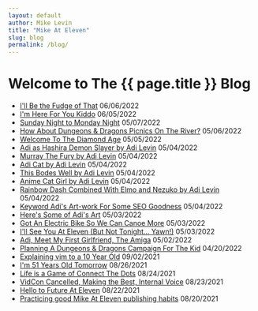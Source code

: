 ```yaml
---
layout: default
author: Mike Levin
title: "Mike At Eleven"
slug: blog
permalink: /blog/
---
```


# Welcome to The {{ page.title }} Blog

- [I'll Be the Fudge of That](/blog/ill-be-the-fudge-of-that/) 06/06/2022
- [I'm Here For You Kiddo](/blog/im-here-for-you-kiddo/) 06/05/2022
- [Sunday Night to Monday Night](/blog/sunday-night-to-monday-night/) 05/07/2022
- [How About Dungeons & Dragons Picnics On The River?](/blog/how-about-dungeons-dragons-picnics-on-the-river/) 05/06/2022
- [Welcome To The Diamond Age](/blog/welcome-to-the-diamond-age/) 05/05/2022
- [Adi as Hashira Demon Slayer by Adi Levin](/blog/adi-as-hashira-demon-slayer-by-adi-levin/) 05/04/2022
- [Murray The Fury by Adi Levin](/blog/murray-the-fury-by-adi-levin/) 05/04/2022
- [Adi Cat by Adi Levin](/blog/adi-cat-by-adi-levin/) 05/04/2022
- [This Bodes Well by Adi Levin](/blog/this-bodes-well-by-adi-levin/) 05/04/2022
- [Anime Cat Girl by Adi Levin](/blog/anime-cat-girl-by-adi-levin/) 05/04/2022
- [Rainbow Dash Combined With Elmo and Nezuko by Adi Levin](/blog/rainbow-dash-combined-with-elmo-and-nezuko-by-adi-levin/) 05/04/2022
- [Keyword Adi's Art-work For Some SEO Goodness](/blog/keyword-adis-art-work-for-some-seo-goodness/) 05/04/2022
- [Here's Some of Adi's Art](/blog/heres-some-of-adis-art/) 05/03/2022
- [Got An Electric Bike So We Can Canoe More](/blog/got-an-electric-bike-so-we-can-canoe-more/) 05/03/2022
- [I'll See You At Eleven (But Not Tonight... Yawn!)](/blog/ill-see-you-at-eleven-but-not-tonight-yawn/) 05/03/2022
- [Adi, Meet My First Girlfriend, The Amiga](/blog/adi-meet-my-first-girlfriend-the-amiga/) 05/02/2022
- [Planning A Dungeons & Dragons Campaign For The Kid](/blog/planning-a-dungeons-dragons-campaign-for-the-kid/) 04/20/2022
- [Explaining vim to a 10 Year Old](/blog/explaining-vim-to-a-10-year-old/) 09/02/2021
- [I'm 51 Years Old Tomorrow](/blog/im-51-years-old-tomorrow/) 08/26/2021
- [Life is a Game of Connect The Dots](/blog/life-is-a-game-of-connect-the-dots/) 08/24/2021
- [VidCon Cancelled, Making the Best, Internal Voice](/blog/vidcon-cancelled-making-the-best-internal-voice/) 08/23/2021
- [Hello to Future At Eleven](/blog/hello-to-future-at-eleven/) 08/22/2021
- [Practicing good Mike At Eleven publishing habits](/blog/practicing-good-mike-at-eleven-publishing-habits/) 08/20/2021